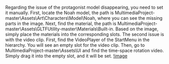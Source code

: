 Regarding the issue of the protagonist model disappearing, you need to set it manually. First, locate the Noah model, the path is MultimediaProject-master\Assets\Art\Characters\Model\Noah, where you can see the missing parts in the image. Next, find the material, the path is MultimediaProject-master\Assets\GLTFUtility-master\Materials\Built-in. Based on the image, simply place the materials into the corresponding slots.
The second issue is with the video clip. First, find the VideoPlayer of the StartMenu in the hierarchy. You will see an empty slot for the video clip. Then, go to MultimediaProject-master\Assets\UI and find the time-space rotation video. Simply drag it into the empty slot, and it will be set.
[!image](https://github.com/KEN4718/MultimediaProject/blob/master/Screenshot%202025-01-17%20202702.png)
